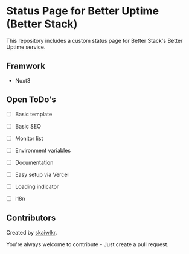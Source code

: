 # Status Page for Better Uptime (Better Stack)

This repository includes a custom status page for Better Stack's Better Uptime service.

## Framwork
- Nuxt3

## Open ToDo's
- [ ] Basic template
- [ ] Basic SEO
- [ ] Monitor list
- [ ] Environment variables
- [ ] Documentation
- [ ] Easy setup via Vercel
- [ ] Loading indicator
- [ ] i18n


## Contributors
Created by [skaiwlkr](https://skaiwlkr.com).

You're always welcome to contribute - Just create a pull request.